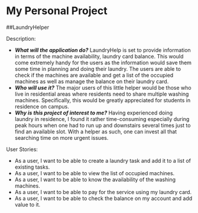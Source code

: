 # My Personal Project

##LaundryHelper

Description:
- **_What will the application do?_** LaundryHelp is set to provide information in terms of the machine availability,
laundry card balance. This would come extremely handy for the 
users as the information would save them some time in planning and doing their laundry. The users 
are able to check if the machines are available and get a list of the occupied machines as well as manage the 
balance on their laundry card.    
- **_Who will use it?_** The major users of this little helper would be those who live in residential areas 
where residents need to share multiple washing machines. Specifically, this would be greatly appreciated for students in 
residence on campus.
- **_Why is this project of interest to me?_** Having experienced doing laundry in residence, I found it rather 
time-consuming especially during peak hours when one had to run up and downstairs several times just to find an 
available slot. With a helper as such, one can invest all that searching time on more urgent issues.

User Stories:
- As a user, I want to be able to create a laundry task and add it to a list of existing tasks.
- As a user, I want to be able to view the list of occupied machines.
- As a user, I want to be able to know the availability of the washing machines.
- As a user, I want to be able to pay for the service using my laundry card.
- As a user, I want to be able to check the balance on my account and add value to it.
